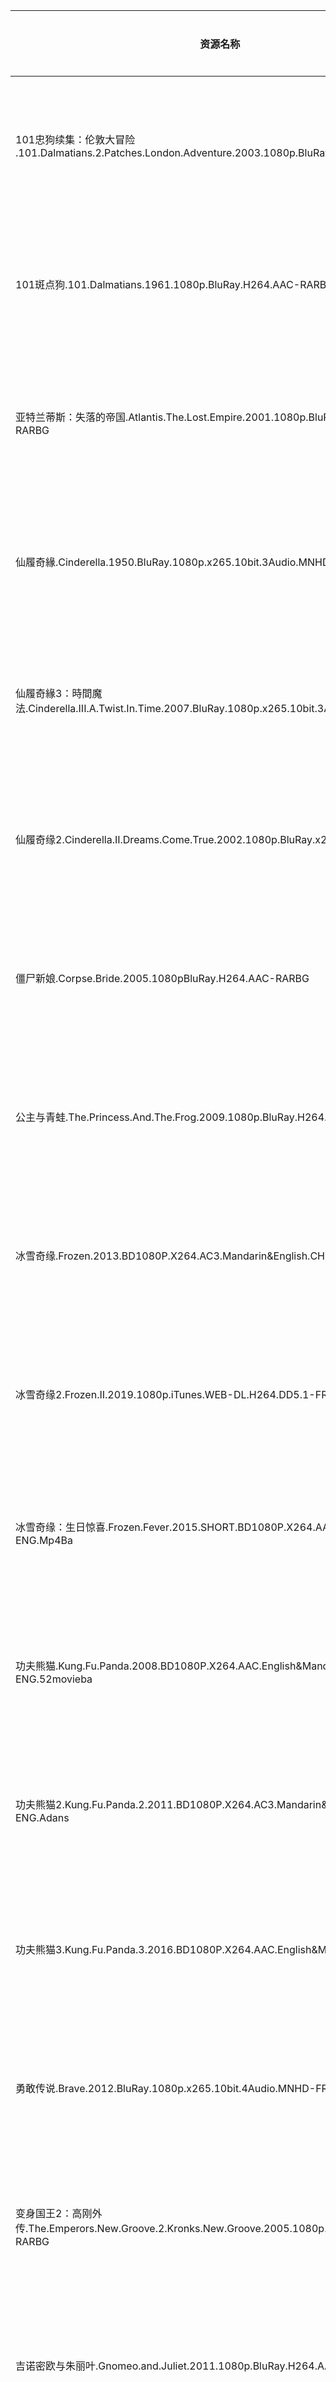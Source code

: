 | 资源名称                                                                                      | 资源类型      | 分享链接                                 | 发布时间                |
| ----------------------------------------------------------------------------------------- | --------- | ------------------------------------ | ------------------- |
| 101忠狗续集：伦敦大冒险 .101.Dalmatians.2.Patches.London.Adventure.2003.1080p.BluRay.H264.AAC-RARBG | 迪斯尼动画电影合集 | https://www.alipan.com/s/vrMFZRLDaxE | 2024-05-06 10:15:51 |
| 101斑点狗.101.Dalmatians.1961.1080p.BluRay.H264.AAC-RARBG                                    | 迪斯尼动画电影合集 | https://www.alipan.com/s/HLWPaTwoT32 | 2024-05-06 10:15:27 |
| 亚特兰蒂斯：失落的帝国.Atlantis.The.Lost.Empire.2001.1080p.BluRay.H264.AAC-RARBG                     | 迪斯尼动画电影合集 | https://www.alipan.com/s/3q359CajtJ7 | 2024-05-06 10:16:44 |
| 仙履奇緣.Cinderella.1950.BluRay.1080p.x265.10bit.3Audio.MNHD-FRDS                             | 迪斯尼动画电影合集 | https://www.alipan.com/s/YY89wFYe4ME | 2024-05-06 10:15:37 |
| 仙履奇緣3：時間魔法.Cinderella.III.A.Twist.In.Time.2007.BluRay.1080p.x265.10bit.3Audio.MNHD-FRDS   | 迪斯尼动画电影合集 | https://www.alipan.com/s/Hfet1LqDrZu | 2024-05-06 10:16:29 |
| 仙履奇缘2.Cinderella.II.Dreams.Come.True.2002.1080p.BluRay.x264.DTS-FGT                       | 迪斯尼动画电影合集 | https://www.alipan.com/s/5L9vuHL5awF | 2024-05-06 10:15:40 |
| 僵尸新娘.Corpse.Bride.2005.1080pBluRay.H264.AAC-RARBG                                         | 迪斯尼动画电影合集 | https://www.alipan.com/s/b2fg2ULLPt5 | 2024-05-06 10:15:34 |
| 公主与青蛙.The.Princess.And.The.Frog.2009.1080p.BluRay.H264.AAC-RARBG                          | 迪斯尼动画电影合集 | https://www.alipan.com/s/stM19Vn8AWP | 2024-05-06 10:15:26 |
| 冰雪奇缘.Frozen.2013.BD1080P.X264.AC3.Mandarin&English.CHS-ENG.Adans                          | 迪斯尼动画电影合集 | https://www.alipan.com/s/gBhLix8sgcy | 2024-05-06 10:16:12 |
| 冰雪奇缘2.Frozen.II.2019.1080p.iTunes.WEB-DL.H264.DD5.1-FRDS                                  | 迪斯尼动画电影合集 | https://www.alipan.com/s/FJpFZg8gxkJ | 2024-05-06 10:15:52 |
| 冰雪奇缘：生日惊喜.Frozen.Fever.2015.SHORT.BD1080P.X264.AAC.English.CHS-ENG.Mp4Ba                  | 迪斯尼动画电影合集 | https://www.alipan.com/s/Jj3VAdj7RgA | 2024-05-06 10:15:56 |
| 功夫熊猫.Kung.Fu.Panda.2008.BD1080P.X264.AAC.English&Mandarin.CHS-ENG.52movieba               | 迪斯尼动画电影合集 | https://www.alipan.com/s/TzqHFrsbXzV | 2024-05-06 10:16:18 |
| 功夫熊猫2.Kung.Fu.Panda.2.2011.BD1080P.X264.AC3.Mandarin&English.CHS-ENG.Adans                | 迪斯尼动画电影合集 | https://www.alipan.com/s/rCyKqmGmyRP | 2024-05-06 10:16:39 |
| 功夫熊猫3.Kung.Fu.Panda.3.2016.BD1080P.X264.AAC.English&Mandarin.CHS.Mp4Ba                    | 迪斯尼动画电影合集 | https://www.alipan.com/s/v8Faq4M4eCn | 2024-05-06 10:15:39 |
| 勇敢传说.Brave.2012.BluRay.1080p.x265.10bit.4Audio.MNHD-FRDS                                  | 迪斯尼动画电影合集 | https://www.alipan.com/s/RtMGzTxRw2E | 2024-05-06 10:15:54 |
| 变身国王2：高刚外传.The.Emperors.New.Groove.2.Kronks.New.Groove.2005.1080p.BluRay.H264.AAC-RARBG   | 迪斯尼动画电影合集 | https://www.alipan.com/s/gLqDHT9R7wu | 2024-05-06 10:15:32 |
| 吉诺密欧与朱丽叶.Gnomeo.and.Juliet.2011.1080p.BluRay.H264.AAC-RARBG                               | 迪斯尼动画电影合集 | https://www.alipan.com/s/7V8eQzK7V7n | 2024-05-06 10:16:06 |
| 四眼天鸡.Chicken.Little.2005.1080p.BluRay.H264.AAC-RARBG                                      | 迪斯尼动画电影合集 | https://www.alipan.com/s/fHYbEgSkXCD | 2024-05-06 10:16:33 |
| 圣诞夜惊魂.The.Nightmare.Before.Christmas.1993.BD-1080p.X264.AAC.2AUDIO.CHS.ENG-UUMp4          | 迪斯尼动画电影合集 | https://www.alipan.com/s/iVk2avcU1rK | 2024-05-06 10:15:41 |
| 圣诞颂歌.A.Christmas.Carol.2009.1080p.BluRay.H264.AAC-RARBG                                   | 迪斯尼动画电影合集 | https://www.alipan.com/s/ZDJdzbeYXzH | 2024-05-06 10:16:03 |
| 夏日友晴天.Luca.2021.HD1080P.X264.AAC.English.CHS.Mp4er                                        | 迪斯尼动画电影合集 | https://www.alipan.com/s/SEfawoevQ5i | 2024-05-06 10:16:11 |
| 大力士.Hercules.1997.1080p.BluRay.H264.AAC-RARBG                                             | 迪斯尼动画电影合集 | https://www.alipan.com/s/J8rBLAmk7AK | 2024-05-06 10:15:43 |
| 头脑特工队.Inside.Out.2015.BluRay.1080p.x265.10bit.3Audio.MNHD-FRDS                            | 迪斯尼动画电影合集 | https://www.alipan.com/s/UkbPVqPVPLU | 2024-05-06 10:16:00 |
| 奇幻森林.The.Jungle.Book.2016.BD1080P.X264.AAC.Mandarin&English.CHS-ENG.Adans                 | 迪斯尼动画电影合集 | https://www.alipan.com/s/Fr2zCfbxbrk | 2024-05-06 10:16:15 |
| 奥丽华历险记.Oliver.and.Company.1988.1080p.BluRay.H264.AAC-RARBG                                | 迪斯尼动画电影合集 | https://www.alipan.com/s/66AUgZPS4JC | 2024-05-06 10:16:20 |
| 妙妙龙.Petes.Dragon.1977.1080p.BluRay.H264.AAC-RARBG                                         | 迪斯尼动画电影合集 | https://www.alipan.com/s/ziXb8ndimXe | 2024-05-06 10:15:30 |
| 寻梦环游记.Coco.2017.BD1080P.X264.AAC.English&Mandarin&Cantonese&Taiwanese.CHS-ENG.CCTV12306   | 迪斯尼动画电影合集 | https://www.alipan.com/s/VpSvUdgw5HK | 2024-05-06 10:16:49 |
| 寻龙传说.Raya.and.the.Last.Dragon.2021.HD1080P.X264.AAC.English.CHS-ENG.BDE4                  | 迪斯尼动画电影合集 | https://www.alipan.com/s/8zZtyS4qcaT | 2024-05-06 10:16:31 |
| 小叮当.Tinker.Bell.2008.1080p.BluRay.H264.AAC-RARBG                                          | 迪斯尼动画电影合集 | https://www.alipan.com/s/FFbT17eQFmQ | 2024-05-06 10:16:42 |
| 小叮当与失去的宝藏.Tinker.Bell.And.The.Lost.Treasure.2009.1080p.BluRay.x264-Japhson                | 迪斯尼动画电影合集 | https://www.alipan.com/s/mj7cKgqb8GE | 2024-05-06 10:15:48 |
| 小叮当与海盗仙子.Tinker.Bell.And.The.Pirate.Fairy.2014.BluRay.1080p.x264.DTS.2Audios-CnSCG        | 迪斯尼动画电影合集 | https://www.alipan.com/s/bzKtLJACQU9 | 2024-05-06 10:15:58 |
| 小叮当与精灵杯大赛.Pixie.Hollow.Games.2011.1080p.AMZN.WEBRip.DDP5.1.x264-ABM                       | 迪斯尼动画电影合集 | https://www.alipan.com/s/c1uHvJF6DGc | 2024-05-06 10:16:04 |
| 小叮当：拯救精灵大作战.Tinker.Bell.And.The.Great.Fairy.Rescue.2010.1080p.BluRay.H264.AAC-RARBG       | 迪斯尼动画电影合集 | https://www.alipan.com/s/icexk1xgHD8 | 2024-05-06 10:16:14 |
| 小叮当：永无兽传奇.The.Legend.Of.The.NeverBeast.2014.BD1080P.X264.AAC.English.CHS-ENG.Mp4Ba        | 迪斯尼动画电影合集 | https://www.alipan.com/s/fnPAar9Lm1N | 2024-05-06 10:16:09 |
| 小叮当：羽翼之谜 .Tinker.Bell.Secret.Of.The.Wings.2012.1080p.BluRay.H264.AAC-RARBG                | 迪斯尼动画电影合集 | https://www.alipan.com/s/sszoUrWtMub | 2024-05-06 10:15:46 |
| 小姐与流浪汉.Lady.and.the.Tramp.1955.1080p.BluRay.H264.AAC-RARBG                                | 迪斯尼动画电影合集 | https://www.alipan.com/s/ej8ZMMdhdwo | 2024-05-06 10:15:57 |
| 小姐与流浪汉.Lady.and.the.Tramp.2019.WEB-1080p.X264.AAC-.CHS.ENGUUMp4                           | 迪斯尼动画电影合集 | https://www.alipan.com/s/JFN2gjPu4fQ | 2024-05-06 10:16:07 |
| 小姐与流浪汉2：狗儿逃家记.Lady.And.The.Tramp.II.Scamps.Adventure.2001.1080p.BluRay.H264.AAC-RARBG     | 迪斯尼动画电影合集 | https://www.alipan.com/s/Fur7GbhfAtu | 2024-05-06 10:16:23 |
| 小熊維尼.Winnie.the.Pooh.2011.BluRay.1080p.x265.10bit.2Audio.MNHD-FRDS                        | 迪斯尼动画电影合集 | https://www.alipan.com/s/YEqALLeVEB3 | 2024-05-06 10:16:27 |
| 小熊维尼之长鼻怪大冒险.Poohs.Heffalump.Movie.2005.1080p.NF.WEBRip.DD5.1.x264-monkee                  | 迪斯尼动画电影合集 | https://www.alipan.com/s/R6uxFNMhiwu | 2024-05-06 10:15:49 |
| 小熊维尼历险记.The.Many.Adventures.of.Winnie.the.Pooh.1977.1080p.BluRay.H264.AAC-RARBG           | 迪斯尼动画电影合集 | https://www.alipan.com/s/PPsTXihRCKU | 2024-05-06 10:16:21 |
| 小猪大行动.Piglets.Big.Movie.2003.1080p.BluRay.H264.AAC-RARBG                                  | 迪斯尼动画电影合集 | https://www.alipan.com/s/KsWST6GtsAa | 2024-05-06 10:16:41 |
| 小美人鱼.The.Little.Mermaid.1989.BD1080P.英语中英双字.BTDX8                                         | 迪斯尼动画电影合集 | https://www.alipan.com/s/M49AweBbvJD | 2024-05-06 10:15:35 |
| 小美人鱼2：重返大海.The.Little.Mermaid.II.Return.To.The.Sea.2000.1080p.BluRay.H264.AAC-RARBG       | 迪斯尼动画电影合集 | https://www.alipan.com/s/MKHmhtVtUPB | 2024-05-06 10:16:45 |
| 小美人鱼3：爱丽儿的起源.The.Little.Mermaid.III.Ariels.Beginning.2008.1080p.BluRay.H264.AAC-RARBG     | 迪斯尼动画电影合集 | https://www.alipan.com/s/dBvU44YXxpg | 2024-05-06 10:16:38 |
| 小飞侠.Peter Pan.1953.BD.1080P.x265.10bit.DD5.1                                              | 迪斯尼动画电影合集 | https://www.alipan.com/s/WLXHkbkk8DE | 2024-05-06 10:16:35 |
| 小飞侠2：梦不落帝国.Peter.Pan.II.Return.to.Neverland.2002.1080p.BluRay.H264.AAC-RARBG              | 迪斯尼动画电影合集 | https://www.alipan.com/s/DLfW17TTkEq | 2024-05-06 10:16:36 |
| 小飞象.Dumbo.1941.BluRay.1080p.x264.DTS.4Audios-CMCT                                         | 迪斯尼动画电影合集 | https://www.alipan.com/s/c2Au2AFBD5a | 2024-05-06 10:16:26 |
| 小鹿斑比.Bambi.1942.BluRay.1080p.x264.DTS.4Audios-CMCT                                        | 迪斯尼动画电影合集 | https://www.alipan.com/s/Yt1VUPetcQM | 2024-05-06 10:15:24 |
| 小鹿斑比2.Bambi.II.2006.1080p.BluRay.H264.AAC-RARBG                                           | 迪斯尼动画电影合集 | https://www.alipan.com/s/E4LjZfz8Nry | 2024-05-06 10:15:45 |
| 幻想曲.2000.Fantasia.2000.1999.1080p.BluRay.H264(1).AAC-RARBG                                | 迪斯尼动画电影合集 | https://www.alipan.com/s/fDdt13oXMbQ | 2024-05-06 10:01:36 |
| 心灵奇旅.Soul.2020.HD1080P.X264.AAC.English.CHS-ENG(1).BDE4                                   | 迪斯尼动画电影合集 | https://www.alipan.com/s/wkmjPyenzP5 | 2024-05-06 10:15:21 |
| 怪兽大学.Monsters.University.2013.BluRay.1080p.x264.3Audio(1).AC3-CnSCG                       | 迪斯尼动画电影合集 | https://www.alipan.com/s/frTLjwCfqXX | 2024-05-06 10:15:17 |
| 怪兽电力公司.Monsters.Inc.2001.BluRay.1080p.x265.10bit.3Audio(1).MNHD-FRDS                      | 迪斯尼动画电影合集 | https://www.alipan.com/s/Re2TTZ34Xif | 2024-05-06 10:15:10 |
| 怪物史瑞克.Shrek.2001.BD1080P.X264.AC3.Mandarin&English.CHS-ENG(1).Adans                       | 迪斯尼动画电影合集 | https://www.alipan.com/s/LZrRxkJoTbd | 2024-05-06 10:01:50 |
| 怪物史瑞克2.Shrek.2.2004.BD1080P.X264.AC3.Mandarin&English.CHS-ENG(1).Adans                    | 迪斯尼动画电影合集 | https://www.alipan.com/s/fsMPeL9CHfZ | 2024-05-06 10:14:40 |
| 怪物史瑞克4.Shrek.Forever.After.2010.BD1080P.X264.AC3.Mandarin&English.CHS-ENG(1).Adans        | 迪斯尼动画电影合集 | https://www.alipan.com/s/z9r7DKvRUxV | 2024-05-06 10:01:48 |
| 恐龙当家.The.Good.Dinosaur.2015.BD1080P.X264.AAC.English&Mandarin&Cantonese.CHS-ENG(1).Mp4Ba  | 迪斯尼动画电影合集 | https://www.alipan.com/s/Yb9NGgHxaC6 | 2024-05-06 10:14:41 |
| 战鸽总动员.Valiant.2005.1080p.BluRay.H264(1).AAC-RARBG                                         | 迪斯尼动画电影合集 | https://www.alipan.com/s/wj97V2h2nTF | 2024-05-06 10:14:39 |
| 拜见罗宾逊一家.Meet.The.Robinsons.2007.1080p.BluRay.H264(1).AAC-RARBG                            | 迪斯尼动画电影合集 | https://www.alipan.com/s/dYwhbV8pYT1 | 2024-05-06 10:01:32 |
| 救难小英雄.The.Rescuers.1977.1080p.BluRay.H264(1).AAC-RARBG                                    | 迪斯尼动画电影合集 | https://www.alipan.com/s/Qzd95Qao8T7 | 2024-05-06 10:14:54 |
| 无敌破坏王.Wreck-It.Ralph.2012.BluRay.1080p.x265.10bit.3Audio(1).MNHD-FRDS                     | 迪斯尼动画电影合集 | https://www.alipan.com/s/9Vi2AE5R9ok | 2024-05-06 10:15:07 |
| 星银岛.Treasure.Planet.2002.1080p.BluRay(1).x264-KaKa                                        | 迪斯尼动画电影合集 | https://www.alipan.com/s/WqJ4XqUCZ42 | 2024-05-06 10:15:08 |
| 星际宝贝.Lilo.and.Stitch.2002.1080p.BluRay.H264(1).AAC-RARBG                                  | 迪斯尼动画电影合集 | https://www.alipan.com/s/zVJV2Qx4rCR | 2024-05-06 10:14:57 |
| 木偶奇遇记.Pinocchio.1940.BD.1080P.x265.10bit.DD5.1(1).English                                 | 迪斯尼动画电影合集 | https://www.alipan.com/s/VoDS6saDci6 | 2024-05-06 10:01:38 |
| 机器总动员.Wall-E.2008.BluRay.1080p.x265.10bit.4Audio(1).MNHD-FRDS                             | 迪斯尼动画电影合集 | https://www.alipan.com/s/k7Z2kub2qzY | 2024-05-06 10:14:52 |
| 森林王子.The.Jungle.Book.1967.1080p.BluRay.H264(1).AAC-RARBG                                  | 迪斯尼动画电影合集 | https://www.alipan.com/s/eGiDMKi5zPF | 2024-05-06 10:15:14 |
| 森林王子2.The.Jungle.Book.2.2003.1080p.BluRay.H264(1).AAC-RARBG                               | 迪斯尼动画电影合集 | https://www.alipan.com/s/T5MGzCjjrEd | 2024-05-06 10:14:37 |
| 欢乐满人间2.Mary.Poppins.Returns.2018.BD-1080p.X264.AAC.CHS(1).ENG-99Mp4                       | 迪斯尼动画电影合集 | https://www.alipan.com/s/NK4WVoDzeXr | 2024-05-06 10:14:45 |
| 海底总动员.Finding.Nemo.2003.BluRay.1080p.x265.10bit.4Audio(1).MNHD-FRDS                       | 迪斯尼动画电影合集 | https://www.alipan.com/s/1LFAu9S7y7Z | 2024-05-06 10:16:47 |
| 海底总动員2：多莉去哪儿.Finding.Dory.2016.BluRay.1080p.x265.10bit(1)(1).MNHD-FRDS                    | 迪斯尼动画电影合集 | https://www.alipan.com/s/syZFjf7tYrv | 2024-05-06 10:01:42 |
| 海底总动員2：多莉去哪儿.Finding.Dory.2016.BluRay.1080p.x265.10bit(2).MNHD-FRDS                       | 迪斯尼动画电影合集 | https://www.alipan.com/s/kzxzWqQFMRL | 2024-05-06 10:01:39 |
| 海洋奇緣.Moana.2016.BluRay.1080p.x265.10bit.2Audio(1)(1).MNHD-FRDS                            | 迪斯尼动画电影合集 | https://www.alipan.com/s/amEnoqhYRLS | 2024-05-06 10:15:20 |
| 海洋奇緣.Moana.2016.BluRay.1080p.x265.10bit.2Audio(2).MNHD-FRDS                               | 迪斯尼动画电影合集 | https://www.alipan.com/s/85Tc8a34Kff | 2024-05-06 10:14:49 |
| 爱丽丝梦游仙境.Alice in Wonderland.1951.BD.1080P.x265.10bit.DD5(1).1                             | 迪斯尼动画电影合集 | https://www.alipan.com/s/pwvz787UVo1 | 2024-05-06 10:14:48 |
| 爱丽丝梦游仙境.Alice.in.Wonderland.1933.1080p.WEBRip.DD2.0(1).x264-SbR                           | 迪斯尼动画电影合集 | https://www.alipan.com/s/ZaGY96HoWb8 | 2024-05-06 10:01:35 |
| 爱丽丝梦游仙境.Alice.in.Wonderland.2010.BD1080P.X264.AAC.Mandarin&English.CHS-ENG(1).Adans       | 迪斯尼动画电影合集 | https://www.alipan.com/s/ASo7iLsapYU | 2024-05-06 10:15:05 |
| 爱丽丝梦游仙境2..2016.BD1080p(1).国英双语中字                                                          | 迪斯尼动画电影合集 | https://www.alipan.com/s/cRY8o12vVE1 | 2024-05-06 10:15:23 |
| 狐狸与猎狗.The.Fox.and.the.Hound.1981.1080p.BluRay.H264(1).AAC-RARBG                           | 迪斯尼动画电影合集 | https://www.alipan.com/s/5MCC4y7CVen | 2024-05-06 10:14:43 |
| 獅子王.The.Lion.King.1994.BluRay.1080p.x265.10bit.3Audio.MNHD-FRDS                           | 迪斯尼动画电影合集 | https://www.alipan.com/s/93a3ieRRNap | 2024-05-06 10:15:29 |
| 獅子王3.The.Lion.King.III.Hakuna.Matata.2004.BluRay.1080p.x265.10bit.3Audio(1).MNHD-FRDS     | 迪斯尼动画电影合集 | https://www.alipan.com/s/E51WALkLgAH | 2024-05-06 10:15:18 |
| 玩具总动员.Toy.Story.1995.BluRay.1080p.x265.10bit.3Audio.MNHD-FRDS                             | 迪斯尼动画电影合集 | https://www.alipan.com/s/t4WEJEQcX4c | 2024-05-06 10:16:24 |
| 玩具总动员2.Toy.Story.2.1999.BluRay.1080p.x265.10bit.3Audio(1).MNHD-FRDS                       | 迪斯尼动画电影合集 | https://www.alipan.com/s/QRTwwdoD2yY | 2024-05-06 10:01:33 |
| 玩具总动员3.Toy.Story.3.2010.BluRay.1080p.x265.10bit.4Audio(1).MNHD-FRDS                       | 迪斯尼动画电影合集 | https://www.alipan.com/s/Ewf7spbMafe | 2024-05-06 10:15:15 |
| 玩具总动员之恐怖故事.Toy.Story.of.Terror.2013.BluRay.1080p.x265.10bit.3Audio(1).MNHD-FRDS           | 迪斯尼动画电影合集 | https://www.alipan.com/s/kjc9XLTk9b8 | 2024-05-06 10:14:46 |
| 玩具总动员：遗忘的时光.Toy Story.That.Time.Forgot.2014.BluRay.1080p.x265.10bit.3Audio(1).MNHD-FRDS   | 迪斯尼动画电影合集 | https://www.alipan.com/s/PBvuSa6uBmJ | 2024-05-06 10:01:47 |
| 疯狂动物城.Zootopia.2016.Repack.BluRay.1080p.x265.10bit.4Audio(1).MNHD-FRDS                    | 迪斯尼动画电影合集 | https://www.alipan.com/s/QZU2R4msgJ1 | 2024-05-06 10:15:11 |
| 白雪公主和七个小矮人.Snow.White.and.the.Seven.Dwarfs.1937.BD.1080P.x265.10bit.DD5.1                 | 迪斯尼动画电影合集 | https://www.alipan.com/s/W56Gk4C51uA | 2024-05-06 10:16:17 |
| 睡美人 Sleeping Beauty (1959).Sleeping.Beauty.1959.1080p.BluRay.H264(1).AAC-RARBG            | 迪斯尼动画电影合集 | https://www.alipan.com/s/hZAzYcRDB4L | 2024-05-06 10:01:51 |
| 石中剑.The.Sword.in.the.Stone.1963.1080p.BluRay.H264(1).AAC-RARBG                            | 迪斯尼动画电影合集 | https://www.alipan.com/s/84LrSUWsZYm | 2024-05-06 10:14:56 |
| 美女与野兽.Beauty.and.the.Beast.1991.BluRay.1080p.x265.10bit.3Audio(1).MNHD-FRDS               | 迪斯尼动画电影合集 | https://www.alipan.com/s/UUfobrSrfNN | 2024-05-06 10:15:04 |
| 花木蘭.Mulan.1998.BluRay.1080p.x265.10bit.3Audio(1).MNHD-FRDS                                | 迪斯尼动画电影合集 | https://www.alipan.com/s/pe4Vs4hX6rA | 2024-05-06 10:14:51 |
| 花木蘭2.Mlulan.II.2004.BluRay.1080p.x265.10bit.3Audio(1).MNHD-FRDS                           | 迪斯尼动画电影合集 | https://www.alipan.com/s/GhJLy6obwkq | 2024-05-06 10:01:45 |
| 虫虫危机.A Bug\\'s Life 1998.BluRay.1080p.x265.10bit(1).MNHD-FRDS                             | 迪斯尼动画电影合集 | https://www.alipan.com/s/1Yc8h9jx3Hq | 2024-05-06 10:19:01 |
| 超人总动员.The Incredibles.2004.BluRay.1080p.x265.10bit(1).MNHD-FRDS                           | 迪斯尼动画电影合集 | https://www.alipan.com/s/ZXigdoLEz2V | 2024-05-06 10:15:12 |
| 长发公主.Tangled.2010.BluRay.1080p.x265.10bit.3Audio.MNHD-FRDS                                | 迪斯尼动画电影合集 | https://www.alipan.com/s/CHckeVhGF2Y | 2024-05-06 10:16:01 |
| 飞天万能床.Bedknobs.and.Broomsticks.1971.1080p.BluRay.H264(1).AAC-RARBG                        | 迪斯尼动画电影合集 | https://www.alipan.com/s/V1ZbAunaiBL | 2024-05-06 10:01:44 |
| 飞屋环游记.Up.2009.BluRay.1080p.x265.10bit.4Audio(1).MNHD-FRDS                                 | 迪斯尼动画电影合集 | https://www.alipan.com/s/wRikH8dSicL | 2024-05-06 10:01:41 |

